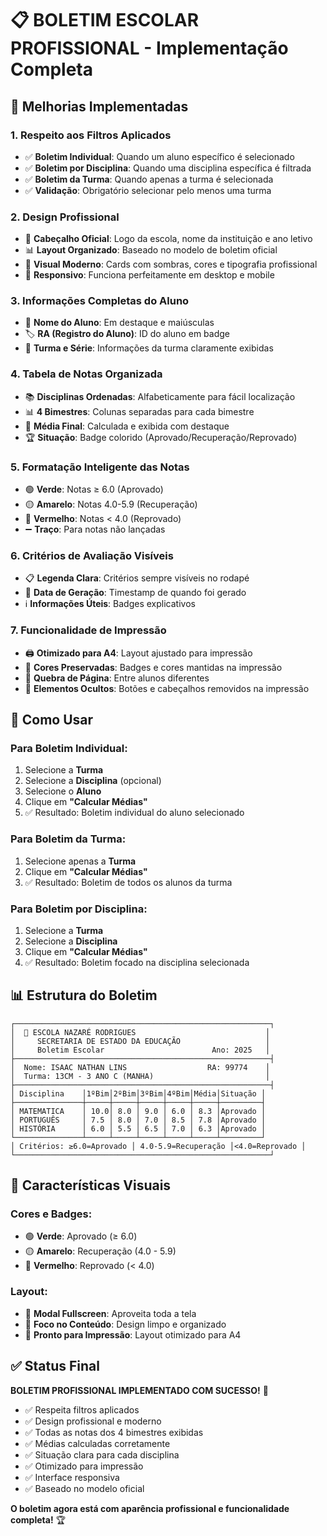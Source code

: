 # 📋 BOLETIM ESCOLAR PROFISSIONAL - Implementação Completa

## 🎯 **Melhorias Implementadas**

### **1. Respeito aos Filtros Aplicados**
- ✅ **Boletim Individual**: Quando um aluno específico é selecionado
- ✅ **Boletim por Disciplina**: Quando uma disciplina específica é filtrada
- ✅ **Boletim da Turma**: Quando apenas a turma é selecionada
- ✅ **Validação**: Obrigatório selecionar pelo menos uma turma

### **2. Design Profissional**
- 🏫 **Cabeçalho Oficial**: Logo da escola, nome da instituição e ano letivo
- 📊 **Layout Organizado**: Baseado no modelo de boletim oficial
- 🎨 **Visual Moderno**: Cards com sombras, cores e tipografia profissional
- 📱 **Responsivo**: Funciona perfeitamente em desktop e mobile

### **3. Informações Completas do Aluno**
- 👤 **Nome do Aluno**: Em destaque e maiúsculas
- 🏷️ **RA (Registro do Aluno)**: ID do aluno em badge
- 🏫 **Turma e Série**: Informações da turma claramente exibidas

### **4. Tabela de Notas Organizada**
- 📚 **Disciplinas Ordenadas**: Alfabeticamente para fácil localização
- 📊 **4 Bimestres**: Colunas separadas para cada bimestre
- 🎯 **Média Final**: Calculada e exibida com destaque
- 🏆 **Situação**: Badge colorido (Aprovado/Recuperação/Reprovado)

### **5. Formatação Inteligente das Notas**
- 🟢 **Verde**: Notas ≥ 6.0 (Aprovado)
- 🟡 **Amarelo**: Notas 4.0-5.9 (Recuperação)
- 🔴 **Vermelho**: Notas < 4.0 (Reprovado)
- ➖ **Traço**: Para notas não lançadas

### **6. Critérios de Avaliação Visíveis**
- 📋 **Legenda Clara**: Critérios sempre visíveis no rodapé
- 📅 **Data de Geração**: Timestamp de quando foi gerado
- ℹ️ **Informações Úteis**: Badges explicativos

### **7. Funcionalidade de Impressão**
- 🖨️ **Otimizado para A4**: Layout ajustado para impressão
- 🎨 **Cores Preservadas**: Badges e cores mantidas na impressão
- 📄 **Quebra de Página**: Entre alunos diferentes
- 🚫 **Elementos Ocultos**: Botões e cabeçalhos removidos na impressão

## 🚀 **Como Usar**

### **Para Boletim Individual:**
1. Selecione a **Turma**
2. Selecione a **Disciplina** (opcional)
3. Selecione o **Aluno**
4. Clique em **"Calcular Médias"**
5. ✅ Resultado: Boletim individual do aluno selecionado

### **Para Boletim da Turma:**
1. Selecione apenas a **Turma**
2. Clique em **"Calcular Médias"**
3. ✅ Resultado: Boletim de todos os alunos da turma

### **Para Boletim por Disciplina:**
1. Selecione a **Turma**
2. Selecione a **Disciplina**
3. Clique em **"Calcular Médias"**
4. ✅ Resultado: Boletim focado na disciplina selecionada

## 📊 **Estrutura do Boletim**

```
┌─────────────────────────────────────────────────────────┐
│  🏫 ESCOLA NAZARÉ RODRIGUES                             │
│     SECRETARIA DE ESTADO DA EDUCAÇÃO                   │
│     Boletim Escolar                        Ano: 2025   │
├─────────────────────────────────────────────────────────┤
│  Nome: ISAAC NATHAN LINS                  RA: 99774    │
│  Turma: 13CM - 3 ANO C (MANHA)                         │
├─────────────────────────────────────────────────────────┤
│ Disciplina    │1ºBim│2ºBim│3ºBim│4ºBim│Média│Situação │
├───────────────┼─────┼─────┼─────┼─────┼─────┼─────────┤
│ MATEMATICA    │ 10.0│ 8.0 │ 9.0 │ 6.0 │ 8.3 │Aprovado │
│ PORTUGUÊS     │ 7.5 │ 8.0 │ 7.0 │ 8.5 │ 7.8 │Aprovado │
│ HISTÓRIA      │ 6.0 │ 5.5 │ 6.5 │ 7.0 │ 6.3 │Aprovado │
└───────────────┴─────┴─────┴─────┴─────┴─────┴─────────┘
│ Critérios: ≥6.0=Aprovado │ 4.0-5.9=Recuperação │<4.0=Reprovado │
└─────────────────────────────────────────────────────────┘
```

## 🎨 **Características Visuais**

### **Cores e Badges:**
- 🟢 **Verde**: Aprovado (≥ 6.0)
- 🟡 **Amarelo**: Recuperação (4.0 - 5.9)
- 🔴 **Vermelho**: Reprovado (< 4.0)

### **Layout:**
- 📱 **Modal Fullscreen**: Aproveita toda a tela
- 🎯 **Foco no Conteúdo**: Design limpo e organizado
- 📄 **Pronto para Impressão**: Layout otimizado para A4

## ✅ **Status Final**

**BOLETIM PROFISSIONAL IMPLEMENTADO COM SUCESSO!** 🎉

- ✅ Respeita filtros aplicados
- ✅ Design profissional e moderno
- ✅ Todas as notas dos 4 bimestres exibidas
- ✅ Médias calculadas corretamente
- ✅ Situação clara para cada disciplina
- ✅ Otimizado para impressão
- ✅ Interface responsiva
- ✅ Baseado no modelo oficial

**O boletim agora está com aparência profissional e funcionalidade completa!** 🏆 